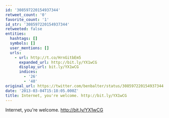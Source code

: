 ```yaml
---
id: '308597220154937344'
retweet_count: '0'
favorite_count: '1'
id_str: '308597220154937344'
retweeted: false
entities:
  hashtags: []
  symbols: []
  user_mentions: []
  urls:
    - url: http://t.co/HrnGitbEm5
      expanded_url: http://bit.ly/YX1wCG
      display_url: bit.ly/YX1wCG
      indices:
        - '26'
        - '48'
original_url: https://twitter.com/benbalter/status/308597220154937344
date: '2013-03-04T15:18:05.000Z'
title: Internet, you're welcome. http://bit.ly/YX1wCG
---
```


Internet, you're welcome. http://bit.ly/YX1wCG
